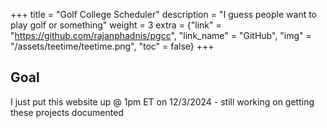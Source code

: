 +++
title = "Golf College Scheduler"
description = "I guess people want to play golf or something"
weight = 3
extra = {"link" = "https://github.com/rajanphadnis/pgcc", "link_name" = "GitHub", "img" = "/assets/teetime/teetime.png", "toc" = false}
+++

## Goal

I just put this website up @ 1pm ET on 12/3/2024 - still working on getting these projects documented
